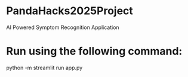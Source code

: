 # PandaHacks2025Project
AI Powered Symptom Recognition Application

# Run using the following command:
python -m streamlit run app.py


